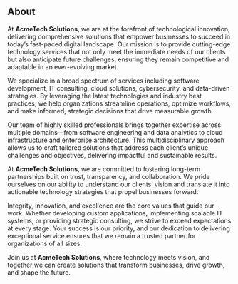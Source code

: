 ## About

At **AcmeTech Solutions**, we are at the forefront of technological innovation, delivering comprehensive solutions that empower businesses to succeed in today’s fast-paced digital landscape. Our mission is to provide cutting-edge technology services that not only meet the immediate needs of our clients but also anticipate future challenges, ensuring they remain competitive and adaptable in an ever-evolving market.

We specialize in a broad spectrum of services including software development, IT consulting, cloud solutions, cybersecurity, and data-driven strategies. By leveraging the latest technologies and industry best practices, we help organizations streamline operations, optimize workflows, and make informed, strategic decisions that drive measurable growth.

Our team of highly skilled professionals brings together expertise across multiple domains—from software engineering and data analytics to cloud infrastructure and enterprise architecture. This multidisciplinary approach allows us to craft tailored solutions that address each client’s unique challenges and objectives, delivering impactful and sustainable results.

At **AcmeTech Solutions**, we are committed to fostering long-term partnerships built on trust, transparency, and collaboration. We pride ourselves on our ability to understand our clients’ vision and translate it into actionable technology strategies that propel businesses forward.  

Integrity, innovation, and excellence are the core values that guide our work. Whether developing custom applications, implementing scalable IT systems, or providing strategic consulting, we strive to exceed expectations at every stage. Your success is our priority, and our dedication to delivering exceptional service ensures that we remain a trusted partner for organizations of all sizes.

Join us at **AcmeTech Solutions**, where technology meets vision, and together we can create solutions that transform businesses, drive growth, and shape the future.
